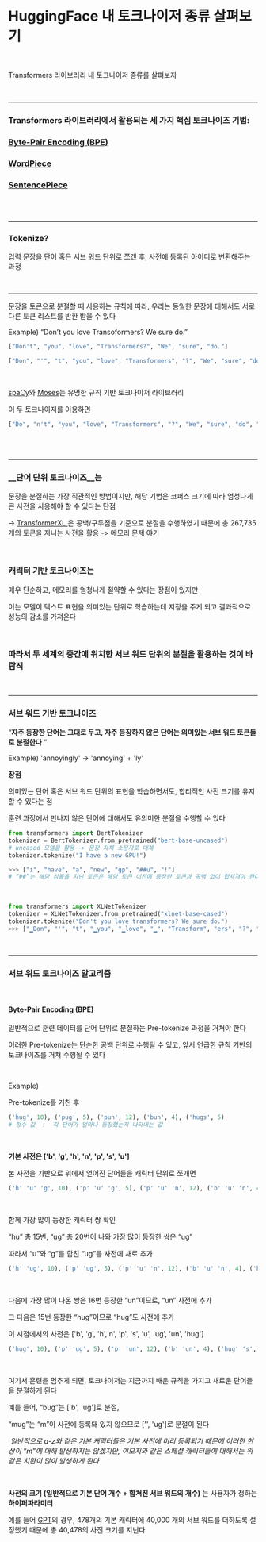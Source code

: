 # HuggingFace 내 토크나이저 종류 살펴보기      

​      

Transformers 라이브러리 내 토크나이저 종류를 살펴보자     

<br/>

------

### Transformers 라이브러리에서 활용되는 세 가지 핵심 토크나이즈 기법:      

### [Byte-Pair Encoding (BPE)](https://huggingface.co/transformers/master/tokenizer_summary.html#byte-pair-encoding)      

### [WordPiece](https://huggingface.co/transformers/master/tokenizer_summary.html#wordpiece)     

### [SentencePiece](https://huggingface.co/transformers/master/tokenizer_summary.html#sentencepiece) 

<br/>

<br/>

-----

### Tokenize?       

입력 문장을 단어 혹은 서브 워드 단위로 쪼갠 후, 사전에 등록된 아이디로 변환해주는 과정        

<br/>

------

문장을 토큰으로 분절할 때 사용하는 규칙에 따라, 우리는 동일한 문장에 대해서도 서로 다른 토큰 리스트를 반환 받을 수 있다     

Example)  “Don’t you love Transoformers? We sure do.”

```python
["Don't", "you", "love", "Transformers?", "We", "sure", "do."]

["Don", "'", "t", "you", "love", "Transformers", "?", "We", "sure", "do", "."]
```

​       

[spaCy](https://spacy.io/)와 [Moses](http://www.statmt.org/moses/?n=Development.GetStarted)는 유명한 규칙 기반 토크나이저 라이브러리

이 두 토크나이저를 이용하면      

```python
["Do", "n't", "you", "love", "Transformers", "?", "We", "sure", "do", "."]
```

<br/>

<br/>

------------

### __단어 단위 토크나이즈__는        

문장을 분절하는 가장 직관적인 방법이지만, 해당 기법은 코퍼스 크기에 따라 엄청나게 큰 사전을 사용해야 할 수 있다는 단점      

-> [TransformerXL ](https://huggingface.co/transformers/master/model_doc/transformerxl.html)은 공백/구두점을 기준으로 분절을 수행하였기 때문에 총 267,735 개의 토큰을 지니는 사전을 활용   -> 메모리 문제 야기  

<br/>

### 캐릭터 기반 토크나이즈는        

매우 단순하고, 메모리를 엄청나게 절약할 수 있다는 장점이 있지만       

이는 모델이 텍스트 표현을 의미있는 단위로 학습하는데 지장을 주게 되고 결과적으로 성능의 감소를 가져온다     

 <br/>

### 따라서 두 세계의 중간에 위치한 서브 워드 단위의 분절을 활용하는 것이 바람직      

<br/>

----------------

### 서브 워드 기반 토크나이즈

“__자주 등장한 단어는 그대로 두고, 자주 등장하지 않은 단어는 의미있는 서브 워드 토큰들로 분절한다__ ”

Example) 'annoyingly'  ->  'annoying'  +  'ly'         

__장점__      

의미있는 단어 혹은 서브 워드 단위의 표현을 학습하면서도, 합리적인 사전 크기를 유지할 수 있다는 점      

훈련 과정에서 만나지 않은 단어에 대해서도 유의미한 분절을 수행할 수 있다

```python
from transformers import BertTokenizer
tokenizer = BertTokenizer.from_pretrained("bert-base-uncased")
# uncased 모델을 활용 -> 문장 자체 소문자로 대체
tokenizer.tokenize("I have a new GPU!")

>>> ["i", "have", "a", "new", "gp", "##u", "!"]
# “##”는 해당 심볼을 지닌 토큰은 해당 토큰 이전에 등장한 토큰과 공백 없이 합쳐져야 한다는 의미
```

<br/>

```python
from transformers import XLNetTokenizer
tokenizer = XLNetTokenizer.from_pretrained("xlnet-base-cased")
tokenizer.tokenize("Don't you love transformers? We sure do.")
>>> ["▁Don", "'", "t", "▁you", "▁love", "▁", "Transform", "ers", "?", "▁We", "▁sure", "▁do", "."]

```

<br/>

-------

### 서브 워드 토크나이즈 알고리즘        

<br/>

#### Byte-Pair Encoding (BPE)      

일반적으로 훈련 데이터를 단어 단위로 분절하는 Pre-tokenize 과정을 거쳐야 한다     

이러한 Pre-tokenize는 단순한 공백 단위로 수행될 수 있고, 앞서 언급한 규칙 기반의 토크나이즈를 거쳐 수행될 수 있다

<br/>

Example)

Pre-tokenize를 거친 후

```python
('hug', 10), ('pug', 5), ('pun', 12), ('bun', 4), ('hugs', 5)
# 정수 값  :  각 단어가 얼마나 등장했는지 나타내는 값
```

​     

__기본 사전은   ['b', 'g', 'h', 'n', 'p', 's', 'u']__       

본 사전을 기반으로 위에서 얻어진 단어들을 캐릭터 단위로 쪼개면      

```python
('h' 'u' 'g', 10), ('p' 'u' 'g', 5), ('p' 'u' 'n', 12), ('b' 'u' 'n', 4), ('h' 'u' 'g' 's', 5)
```

​        

함께 가장 많이 등장한 캐릭터 쌍 확인      

 “hu” 총 15번,  “ug” 총 20번이 나와 가장 많이 등장한 쌍은 “ug”      

따라서 “u”와 “g”를 합친 “ug”를 사전에 새로 추가

```python
('h' 'ug', 10), ('p' 'ug', 5), ('p' 'u' 'n', 12), ('b' 'u' 'n', 4), ('h' 'ug' 's', 5)
```

​            

다음에 가장 많이 나온 쌍은 16번 등장한 “un”이므로, “un” 사전에 추가      

그 다음은 15번 등장한 “hug”이므로 “hug”도 사전에 추가       

이 시점에서의 사전은 ['b', 'g', 'h', n', 'p', 's', 'u', 'ug', 'un', 'hug']      

```python
('hug', 10), ('p' 'ug', 5), ('p' 'un', 12), ('b' 'un', 4), ('hug' 's', 5)
```

​       

여기서 훈련을 멈추게 되면, 토크나이저는 지금까지 배운 규칙을 가지고 새로운 단어들을 분절하게 된다      

예를 들어, “bug”는 ['b', 'ug']로 분절,       

“mug”는 “m”이 사전에 등록돼 있지 않으므로 ['<unk>', 'ug']로 분절이 된다      

​	_일반적으로 a-z와 같은 기본 캐릭터들은 기본 사전에 미리 등록되기 때문에 이러한 현상이 “m”에 대해 발생하지는 않겠지만, 이모지와 같은 스페셜 캐릭터들에 대해서는 위 같은 <unk> 치환이 많이 발생하게 된다_          

<br/>

__사전의 크기 (일반적으로 기본 단어 개수 + 합쳐진 서브 워드의 개수)__  는  사용자가 정하는 __하이퍼파라미터__        

예를 들어 [GPT](https://huggingface.co/transformers/master/model_doc/gpt.html)의 경우, 478개의 기본 캐릭터에 40,000 개의 서브 워드를 더하도록 설정했기 때문에 총 40,478의 사전 크기를 지닌다  

<br/>

<br/>

